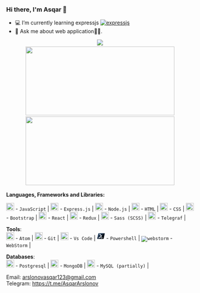 ### Hi there, I'm Asqar 👋

- 💻 I’m currently learning expressjs <a href="https://expressjs.org/" title="expressjs"><img src="https://evanpoe.github.io/portfolio/images/express-logo.png" alt="expressjs"  width="21px" height="21px"></a>
- 💬 Ask me about web application👨‍💻.

<div align="center">
<img src="https://github-readme-stats.anuraghazra1.vercel.app/api/top-langs/?username=asqararslonov&layout=compact&theme=tokyonight&hide_border=true" />
<br/>
 <img  width="400px" height="185px"  src="http://github-readme-streak-stats.herokuapp.com/?user=asqararslonov&theme=tokyonight&hide_border=true" />
<img width="400px" height="185px" 
src="https://github-readme-stats.vercel.app/api?username=asqararslonov&show_icons=true&include_all_commits=true&theme=tokyonight&hide_border=true" />

</div>

**Languages, Frameworks and Libraries:** <br>

<code><img src="https://github.com/tomchen/stack-icons/blob/master/logos/javascript.svg" width="21px" height="21px"></code> - `JavaScript` |
<code><img src="https://evanpoe.github.io/portfolio/images/express-logo.png"             width="21px" height="21px"></code> - `Express.js` |
<code><img src="https://github.com/tomchen/stack-icons/blob/master/logos/nodejs.svg"     width="21px" height="21px"></code> - `Node.js` |
<code><img src="https://github.com/tomchen/stack-icons/blob/master/logos/html-5.svg"     width="21px" height="21px"></code> - `HTML` |
<code><img src="https://github.com/tomchen/stack-icons/blob/master/logos/css-3.svg"      width="21px" height="21px"></code> - `CSS` |
<code><img src="https://github.com/tomchen/stack-icons/blob/master/logos/bootstrap.svg"  width="21px" height="21px"></code> - `Bootstrap` |
<code><img src="https://github.com/tomchen/stack-icons/blob/master/logos/react.svg"      width="21px" height="21px"></code> - `React` |
<code><img src="https://github.com/tomchen/stack-icons/blob/master/logos/redux.svg"      width="21px" height="21px"></code> - `Redux` |
<code><img src="https://github.com/tomchen/stack-icons/blob/master/logos/sass.svg"       width="21px" height="21px"></code> - `Sass (SCSS)` |
<code><img src="https://telegraf.js.org/media/logo.svg"       width="21px" height="21px"></code> - `Telegraf` |

**Tools**: <br>
<code><img src="https://github.com/tomchen/stack-icons/blob/master/logos/atom.svg"               width="21px" height="21px"></code> - `Atom` |
<code><img src="https://github.com/tomchen/stack-icons/blob/master/logos/git-icon.svg"           width="21px" height="21px"></code> - `Git` |
<code><img src="https://github.com/tomchen/stack-icons/blob/master/logos/visual-studio-code.svg" width="21px" height="21px"></code> - `Vs Code` |
<code><img alt="terminal" src="https://raw.githubusercontent.com/github/explore/80688e429a7d4ef2fca1e82350fe8e3517d3494d/topics/powershell/powershell.png" width="21px" height="21px"></code> - `Powershell` |
<code><img alt="webstorm" src="https://upload.wikimedia.org/wikipedia/commons/thumb/c/c0/WebStorm_Icon.svg/1200px-WebStorm_Icon.svg.png" width="21px" height="21px"></code> - `WebStorm` |

**Databases**: <br>
<code><img src="https://github.com/tomchen/stack-icons/blob/master/logos/postgresql.svg"        width="21px" height="21px"></code> - `Postgresql` |
<code><img src="https://github.com/tomchen/stack-icons/blob/master/logos/mongodb.svg"           width="21px" height="21px"></code> - `MongoDB` |
<code><img src="https://github.com/tomchen/stack-icons/blob/master/logos/mysql.svg"             width="21px" height="21px"></code> - `MySQL (partially)` |
<br>

Email: arslonovasqar123@gmail.com <br />
Telegram: https://t.me/AsqarArslonov

